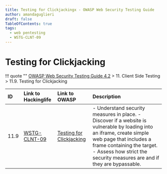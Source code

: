 ```yaml
---
title: Testing for Clickjackingx - OWASP Web Security Testing Guide 
author: amandaguglieri
draft: false
TableOfContents: true
tags:
  - web pentesting
  - WSTG-CLNT-09
---
```




# Testing for Clickjacking

!!! quote ""
	[OWASP Web Security Testing Guide 4.2](index.md) > 11. Client Side Testing > 11.9. Testing for Clickjacking

|ID|Link to Hackinglife|Link to OWASP|Description|
|:---|:---|:---|:---|
|11.9|[WSTG-CLNT-09](WSTG-CLNT-09.md)|[Testing for Clickjacking](https://owasp.org/www-project-web-security-testing-guide/latest/4-Web_Application_Security_Testing/11-Client-side_Testing/09-Testing_for_Clickjacking)|- Understand security measures in place.  - Discover if a website is vulnerable by loading into an iframe, create simple web page that includes a frame containing the target.  - Assess how strict the security measures are and if they are bypassable.|Burpsuite/ZAP|



